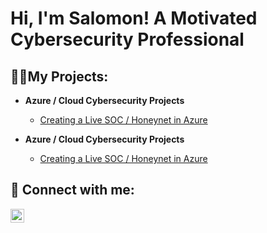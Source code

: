 <h1>Hi, I'm Salomon! A Motivated Cybersecurity Professional </h1>

<h2>👨‍💻My Projects:</h2>

- <b>Azure / Cloud Cybersecurity Projects</b>
  - [Creating a Live SOC / Honeynet in Azure](https://github.com/sdathey/Azure-SOC)

- <b>Azure / Cloud Cybersecurity Projects</b>
  - [Creating a Live SOC / Honeynet in Azure](https://github.com/sdathey/Azure-SOC)

<h2> 🤳 Connect with me:</h2>

[<img align="left" alt="SalomonDathey | LinkedIn" width="22px" src="https://cdn.jsdelivr.net/npm/simple-icons@v3/icons/linkedin.svg" />][linkedin]


[linkedin]: https://linkedin.com/in/salomon-d-cybersecurity-pro

 
 
 
 
 
<!--
**sdathey/sdathey** is a ✨ _special_ ✨ repository because its `README.md` (this file) appears on your GitHub profile.
 
 
Here are some ideas to get you started:
  
- 🔭 I’m working on CYBER MILLION Power by Immersive Labs
- 🌱 I’m learning Defensive Security Operations

-->
